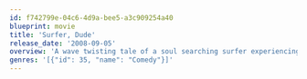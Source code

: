 ```yaml
---
id: f742799e-04c6-4d9a-bee5-a3c909254a40
blueprint: movie
title: 'Surfer, Dude'
release_date: '2008-09-05'
overview: 'A wave twisting tale of a soul searching surfer experiencing an existential crisis.'
genres: '[{"id": 35, "name": "Comedy"}]'
---
```

